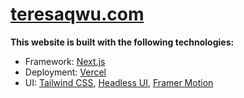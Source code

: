 # [teresaqwu.com](https://www.teresaqwu.com)

**This website is built with the following technologies:**

- Framework: [Next.js](https://nextjs.org)
- Deployment: [Vercel](http://vercel.com)
- UI: [Tailwind CSS](https://tailwindcss.com), [Headless UI](https://headlessui.com), [Framer Motion](https://www.framer.com/motion/)
